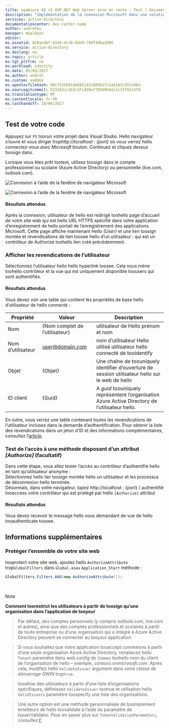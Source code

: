 ```yaml
---
title: aaaAzure AD v2 ASP.NET Web Server mise en route - Test | Documents Microsoft
description: "Implémentation de la connexion Microsoft dans une solution ASP.NET avec une application basée sur un navigateur web traditionnel utilisant le standard OpenID Connect"
services: active-directory
documentationcenter: dev-center-name
author: andretms
manager: mbaldwin
editor: 
ms.assetid: 820acdb7-d316-4c3b-8de9-79df48ba3b06
ms.service: active-directory
ms.devlang: na
ms.topic: article
ms.tgt_pltfrm: na
ms.workload: identity
ms.date: 05/09/2017
ms.author: andret
ms.custom: aaddev
ms.openlocfilehash: 99c7525b9146605142180962fc2a61b3c953c064
ms.sourcegitcommit: 523283cc1b3c37c428e77850964dc1c33742c5f0
ms.translationtype: MT
ms.contentlocale: fr-FR
ms.lasthandoff: 10/06/2017
---
```

## <a name="test-your-code"></a>Test de votre code

Appuyez sur `F5` toorun votre projet dans Visual Studio. Hello navigateur s’ouvre et vous diriger trop*http://localhost : {port}* où vous verrez hello *connectez-vous avec Microsoft* bouton. Continuez et cliquez dessus toosign dans.

Lorsque vous êtes prêt tootest, utilisez toosign dans le compte professionnel ou scolaire (Azure Active Directory) ou personnelle (live.com, outlook.com). 

![Connexion à l’aide de la fenêtre de navigateur Microsoft](media/active-directory-serversidewebapp-aspnetwebappowin-test/aspnetbrowsersignin.png)

![Connexion à l’aide de la fenêtre de navigateur Microsoft](media/active-directory-serversidewebapp-aspnetwebappowin-test/aspnetbrowsersignin2.png)

#### <a name="expected-results"></a>Résultats attendus
Après la connexion, utilisateur de hello est redirigé toohello page d’accueil de votre site web qui est hello URL HTTPS spécifié dans votre application d’enregistrement de hello portail de l’enregistrement des applications Microsoft. Cette page affiche maintenant *Hello {User}* et une lien toosign montée et revendications de lien toosee hello d’un utilisateur : qui est un contrôleur de Authorize toohello lien créé précédemment.

### <a name="see-users-claims"></a>Afficher les revendications de l’utilisateur
Sélectionnez l’utilisateur hello hello hyperlink toosee. Cela nous mène toohello contrôleur et la vue qui est uniquement disponible toousers qui sont authentifiés.

#### <a name="expected-results"></a>Résultats attendus
 Vous devez voir une table qui contient les propriétés de base hello d’utilisateur de hello connecté :

| Propriété | Valeur | Description|
|---|---|---|
| Nom | {Nom complet de l’utilisateur} | utilisateur de Hello prénom et nom
|Nom d’utilisateur | <span>user@domain.com</span>| nom d’utilisateur Hello utilisé utilisateur hello connecté de tooidentify
| Objet| {Objet}|Une chaîne de toouniquely identifier d’ouverture de session utilisateur hello sur le web de hello|
| ID client| {Guid}| A *guid* toouniquely représentent l’organisation Azure Active Directory de l’utilisateur hello.|

En outre, vous verrez une table contenant toutes les revendications de l’utilisateur incluses dans la demande d’authentification. Pour obtenir la liste des revendications dans un jeton d’ID et des informations complémentaires, consultez l’[article](https://docs.microsoft.com/azure/active-directory/develop/active-directory-token-and-claims "Liste des revendications dans un jeton d’ID").


### <a name="test-accessing-a-method-that-has-an-authorize-attribute-optional"></a>Test de l’accès à une méthode disposant d’un attribut *[Authorize]* (facultatif)
Dans cette étape, vous allez tester l’accès au contrôleur d’authentifié hello en tant qu’utilisateur anonyme :<br/>
Sélectionnez hello lier toosign montée hello un utilisateur et les processus de déconnexion hello terminée.<br/>
Désormais, dans votre navigateur, tapez http://localhost : {port} / authentifié tooaccess votre contrôleur qui est protégé par hello `[Authorize]` attribut

#### <a name="expected-results"></a>Résultats attendus
Vous devez recevoir le message hello vous demandant de vue de hello tooauthenticate toosee.

## <a name="additional-information"></a>Informations supplémentaires

<!--start-collapse-->
### <a name="protect-your-entire-web-site"></a>Protéger l’ensemble de votre site web
tooprotect votre site web, ajoutez hello `AuthorizeAttribute` trop`GlobalFilters` dans `Global.asax` `Application_Start` méthode :

```csharp
GlobalFilters.Filters.Add(new AuthorizeAttribute());
```
<!--end-collapse-->

<div></div>
<br/>

> [!NOTE]
> **Comment toorestrict les utilisateurs à partir de toosign qu’une organisation dans l’application de tooyour**

> Par défaut, des comptes personnels (y compris outlook.com, live.com et autres), ainsi que des comptes professionnels et scolaires à partir de toute entreprise ou d’une organisation qui a intégré à Azure Active Directory peuvent se connecter au tooyour application. 

> Si vous souhaitez que votre application tooaccept connexions à partir d’une seule organisation Azure Active Directory, remplacez hello `Tenant` paramètre dans *web.config* de `Common` toohello nom du client de l’organisation de hello – exemple, *contoso.onmicrosoft.com*. Après cela, modifiez hello `ValidateIssuer` argument dans votre *classe de démarrage OWIN* trop`true`.

> tooallow des utilisateurs à partir d’une liste d’organisations spécifiques, définissez `ValidateIssuer` tootrue et utilisation hello `ValidIssuers` paramètre toospecify une liste des organisations.

> Une autre option est une méthode personnalisée de tooimplement émetteurs de hello toovalidate à l’aide du paramètre de IssuerValidator. Pour en savoir plus sur `TokenValidationParameters`, consultez [l’](https://msdn.microsoft.com/library/system.identitymodel.tokens.tokenvalidationparameters.aspx "article MSDN sur la propriété TokenValidationParameters").

